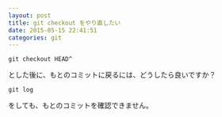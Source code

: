 ```yaml
---
layout: post
title: git checkout をやり直したい
date: 2015-05-15 22:41:51
categories: git
---
```

<!-- {% raw %} -->
<pre><code>git checkout HEAD^
</code></pre>

<p>とした後に、もとのコミットに戻るには、どうしたら良いですか？</p>

<pre><code>git log
</code></pre>

<p>をしても、もとのコミットを確認できません。</p>
<!-- {% endraw %} -->
